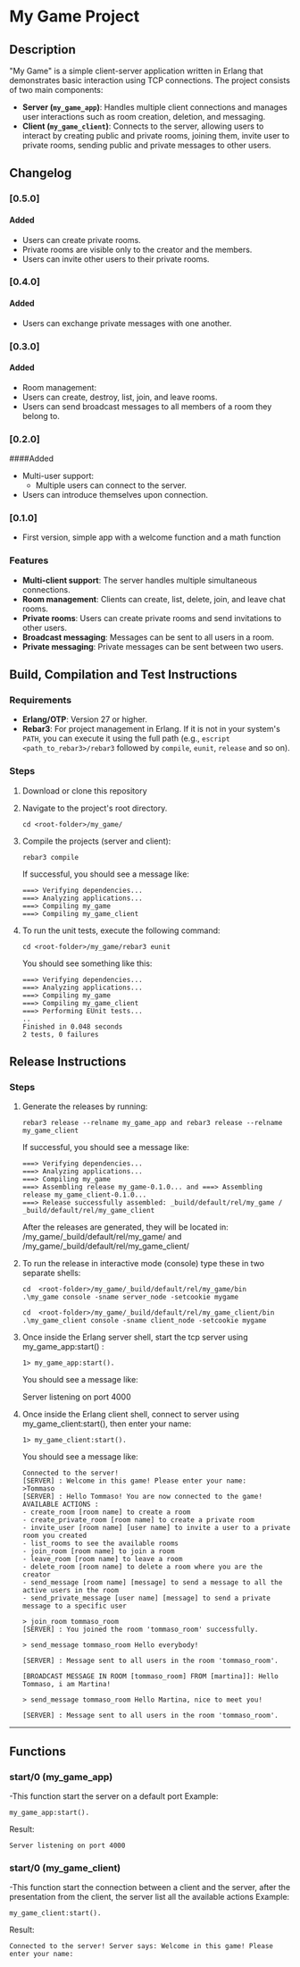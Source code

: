 # My Game Project

## Description

"My Game" is a simple client-server application written in Erlang that demonstrates basic interaction using TCP connections. The project consists of two main components:

- **Server (`my_game_app`)**: Handles multiple client connections and manages user interactions such as room creation, deletion, and messaging.
- **Client (`my_game_client`)**: Connects to the server, allowing users to interact by creating public and private rooms, joining them, invite user to private rooms, sending public and private messages to other users.

## Changelog

### [0.5.0]
#### Added
- Users can create private rooms.
- Private rooms are visible only to the creator and the members.
- Users can invite other users to their private rooms.

### [0.4.0]
#### Added
- Users can exchange private messages with one another.

### [0.3.0]
#### Added
- Room management:
 - Users can create, destroy, list, join, and leave rooms.
- Users can send broadcast messages to all members of a room they belong to.

### [0.2.0]
####Added
- Multi-user support:
  - Multiple users can connect to the server.
- Users can introduce themselves upon connection.

### [0.1.0]
- First version, simple app with a welcome function and a math function

### Features
- **Multi-client support**: The server handles multiple simultaneous connections.
- **Room management**: Clients can create, list, delete, join, and leave chat rooms.
- **Private rooms**: Users can create private rooms and send invitations to other users.
- **Broadcast messaging**: Messages can be sent to all users in a room.
- **Private messaging**: Private messages can be sent between two users.

## Build, Compilation and Test Instructions

### Requirements
- **Erlang/OTP**: Version 27 or higher.
- **Rebar3**: For project management in Erlang. If it is not in your system's `PATH`, you can execute it using the full path (e.g., `escript <path_to_rebar3>/rebar3` followed by `compile`, `eunit`, `release` and so on).

### Steps
1. Download or clone this repository

2. Navigate to the project's root directory. 
   ```
   cd <root-folder>/my_game/
   ```
   
3. Compile the projects (server and client): 
   ```
   rebar3 compile
   ```
  
   If successful, you should see a message like:
   ``` 
   ===> Verifying dependencies...
   ===> Analyzing applications...
   ===> Compiling my_game
   ===> Compiling my_game_client
   ```

4. To run the unit tests, execute the following command:
   ```
   cd <root-folder>/my_game/rebar3 eunit
   ```

   You should see something like this: 
   ```
   ===> Verifying dependencies...
   ===> Analyzing applications...
   ===> Compiling my_game
   ===> Compiling my_game_client
   ===> Performing EUnit tests...
   ..
   Finished in 0.048 seconds
   2 tests, 0 failures
   ```

## Release Instructions

### Steps

1. Generate the releases by running:
   ```
   rebar3 release --relname my_game_app and rebar3 release --relname my_game_client
   ```

   If successful, you should see a message like:
   ```
   ===> Verifying dependencies...
   ===> Analyzing applications...
   ===> Compiling my_game
   ===> Assembling release my_game-0.1.0... and ===> Assembling release my_game_client-0.1.0...
   ===> Release successfully assembled: _build/default/rel/my_game / _build/default/rel/my_game_client
   ```
 
   After the releases are generated, they will be located in:
   <root-folder>/my_game/_build/default/rel/my_game/ and <root-folder>/my_game/_build/default/rel/my_game_client/
  
2. To run the release in interactive mode (console) type these in two separate shells:
   ```
   cd  <root-folder>/my_game/_build/default/rel/my_game/bin
   .\my_game console -sname server_node -setcookie mygame
   
   cd  <root-folder>/my_game/_build/default/rel/my_game_client/bin
   .\my_game_client console -sname client_node -setcookie mygame
   ```

3. Once inside the Erlang server shell, start the tcp server using my_game_app:start() :
   ```
   1> my_game_app:start().
   ```
   
   You should see a message like: 
   
   Server listening on port 4000
   
4. Once inside the Erlang client shell, connect to server using my_game_client:start(), then enter your name:
   ```
   1> my_game_client:start().
   ```   

   You should see a message like: 
   ```   
   Connected to the server!
   [SERVER] : Welcome in this game! Please enter your name:
   >Tommaso                                                                                                                                                                                                 
   [SERVER] : Hello Tommaso! You are now connected to the game!
   AVAILABLE ACTIONS :
   - create_room [room name] to create a room
   - create_private_room [room name] to create a private room
   - invite_user [room name] [user name] to invite a user to a private room you created
   - list_rooms to see the available rooms
   - join_room [room name] to join a room
   - leave_room [room name] to leave a room
   - delete_room [room name] to delete a room where you are the creator
   - send_message [room name] [message] to send a message to all the active users in the room
   - send_private_message [user name] [message] to send a private message to a specific user

   > join_room tommaso_room                                                                                                                                                                                     
   [SERVER] : You joined the room 'tommaso_room' successfully.

   > send_message tommaso_room Hello everybody! 

   [SERVER] : Message sent to all users in the room 'tommaso_room'.

   [BROADCAST MESSAGE IN ROOM [tommaso_room] FROM [martina]]: Hello Tommaso, i am Martina!

   > send_message tommaso_room Hello Martina, nice to meet you!  

   [SERVER] : Message sent to all users in the room 'tommaso_room'.
   ```

---

## Functions
### start/0 (my_game_app)
-This function start the server on a default port
Example:
```
my_game_app:start().
```
Result: 
```
Server listening on port 4000
```

### start/0 (my_game_client)
-This function start the connection between a client and the server, after the presentation from the client, the server list all the available actions
Example:
```
my_game_client:start(). 
```
Result: 
```
Connected to the server! Server says: Welcome in this game! Please enter your name:
```
